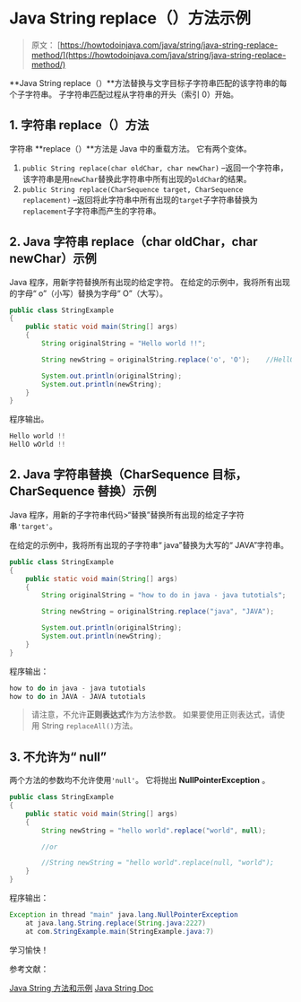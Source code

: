 # Java String replace（）方法示例

> 原文： [https://howtodoinjava.com/java/string/java-string-replace-method/](https://howtodoinjava.com/java/string/java-string-replace-method/)

**Java String replace（）**方法替换与文字目标子字符串匹配的该字符串的每个子字符串。 子字符串匹配过程从字符串的开头（索引 0）开始。

## 1\. 字符串 replace（）方法

字符串 **replace（）**方法是 Java 中的重载方法。 它有两个变体。

1.  `public String replace(char oldChar, char newChar)` –返回一个字符串，该字符串是用`newChar`替换此字符串中所有出现的`oldChar`的结果。
2.  `public String replace(CharSequence target, CharSequence replacement)` –返回将此字符串中所有出现的`target`子字符串替换为`replacement`子字符串而产生的字符串。

## 2\. Java 字符串 replace（char oldChar，char newChar）示例

Java 程序，用新字符替换所有出现的给定字符。 在给定的示例中，我将所有出现的字母“ o”（小写）替换为字母“ O”（大写）。

```java
public class StringExample 
{
    public static void main(String[] args) 
    {
        String originalString = "Hello world !!";

        String newString = originalString.replace('o', 'O');	//HellO wOrld !!

        System.out.println(originalString);
        System.out.println(newString);
    }
}

```

程序输出。

```java
Hello world !!
HellO wOrld !!

```

## 2\. Java 字符串替换（CharSequence 目标，CharSequence 替换）示例

Java 程序，用新的子字符串代码>“替换”替换所有出现的给定子字符串`'target'`。

在给定的示例中，我将所有出现的子字符串“ java”替换为大写的“ JAVA”字符串。

```java
public class StringExample 
{
    public static void main(String[] args) 
    {
        String originalString = "how to do in java - java tutotials";

        String newString = originalString.replace("java", "JAVA");

        System.out.println(originalString);
        System.out.println(newString);
    }
}

```

程序输出：

```java
how to do in java - java tutotials
how to do in JAVA - JAVA tutotials

```

> 请注意，不允许**正则表达式**作为方法参数。 如果要使用正则表达式，请使用 String `replaceAll()`方法。

## 3\. 不允许为“ null”

两个方法的参数均不允许使用`'null'`。 它将抛出 **NullPointerException** 。

```java
public class StringExample 
{
    public static void main(String[] args) 
    {
        String newString = "hello world".replace("world", null);

        //or

        //String newString = "hello world".replace(null, "world");
    }
}

```

程序输出：

```java
Exception in thread "main" java.lang.NullPointerException
	at java.lang.String.replace(String.java:2227)
	at com.StringExample.main(StringExample.java:7)

```

学习愉快！

参考文献：

[Java String 方法和示例](https://howtodoinjava.com/java-string/)
[Java String Doc](https://docs.oracle.com/javase/10/docs/api/java/lang/String.html)